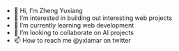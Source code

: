 - 👋 Hi, I’m Zheng Yuxiang
- 👀 I’m interested in building out interesting web projects
- 🌱 I’m currently learning web development
- 💞️ I’m looking to collaborate on AI projects
- 📫 How to reach me @yxlamar on twitter

<!---
yuxiang32/yuxiang32 is a ✨ special ✨ repository because its `README.md` (this file) appears on your GitHub profile.
You can click the Preview link to take a look at your changes.
--->
